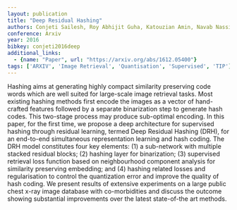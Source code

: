 ```yaml
---
layout: publication
title: "Deep Residual Hashing"
authors: Conjeti Sailesh, Roy Abhijit Guha, Katouzian Amin, Navab Nassir
conference: Arxiv
year: 2016
bibkey: conjeti2016deep
additional_links:
  - {name: "Paper", url: "https://arxiv.org/abs/1612.05400"}
tags: ['ARXIV', 'Image Retrieval', 'Quantisation', 'Supervised', 'TIP']
---
```

Hashing aims at generating highly compact similarity preserving code words which
are well suited for large-scale image retrieval tasks. Most existing hashing
methods first encode the images as a vector of hand-crafted features followed by
a separate binarization step to generate hash codes. This two-stage process may
produce sub-optimal encoding. In this paper, for the first time, we propose a
deep architecture for supervised hashing through residual learning, termed Deep
Residual Hashing (DRH), for an end-to-end simultaneous representation learning
and hash coding. The DRH model constitutes four key elements: (1) a sub-network
with multiple stacked residual blocks; (2) hashing layer for binarization; (3)
supervised retrieval loss function based on neighbourhood component analysis for
similarity preserving embedding; and (4) hashing related losses and
regularisation to control the quantization error and improve the quality of hash
coding. We present results of extensive experiments on a large public chest
x-ray image database with co-morbidities and discuss the outcome showing
substantial improvements over the latest state-of-the art methods.
